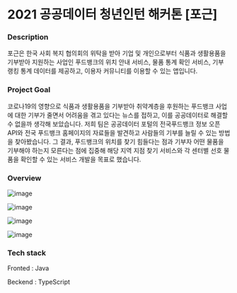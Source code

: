 # 2021 공공데이터 청년인턴 해커톤 [포근] 

### Description
포근은 한국 사회 복지 협의회의 위탁을 받아 기업 및 개인으로부터 식품과 생활용품을 기부받아 지원하는 사업인 푸드뱅크의 위치 안내 서비스, 물품 통계 확인 서비스, 기부 랭킹 통계 데이터를 제공하고, 이용자 커뮤니티를 이용할 수 있는 앱입니다.

### Project Goal
코로나19의 영향으로 식품과 생활용품을 기부받아 취약계층을 후원하는 푸드뱅크 사업에 대한 기부가 줄면서 어려움을 겪고 있다는 뉴스를 접하고, 이를 공공데이터로 해결할 수 없을까 생각해 보았습니다. 저희 팀은 공공데이터 포털의 전국푸드뱅크 정보 오픈 API와 전국 푸드뱅크 홈페이지의 자료들을 발견하고 사람들의 기부를 늘릴 수 있는 방법을 찾아봤습니다.
그 결과, 푸드뱅크의 위치를 찾기 힘들다는 점과 기부자 어떤 물품을 기부해야 하는지 모른다는 점에 집중해 해당 지역 지점 찾기 서비스와 각 센터별 선호 물품을 확인할 수 있는 서비스 개발을 목표로 했습니다.

### Overview

![image](https://user-images.githubusercontent.com/79301243/149095213-112c4700-154b-42ae-8422-41d6b2fef1fe.png)

![image](https://user-images.githubusercontent.com/79301243/149095310-b9ec0b9f-25a7-421f-bb1c-e8918160b6de.png)

![image](https://user-images.githubusercontent.com/79301243/149095405-790ebb04-7cb6-4eda-b9fa-c67cf59a65d8.png)

![image](https://user-images.githubusercontent.com/79301243/149095469-87748248-ae44-4cab-bbfc-37a4330772e3.png)

### Tech stack
Fronted : Java 

Beckend : TypeScript
